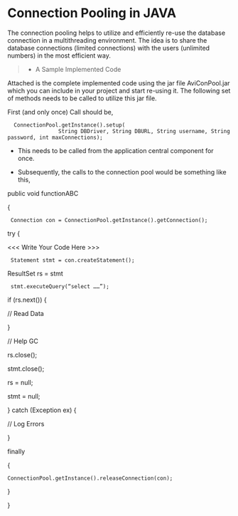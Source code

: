 # Connection Pooling in JAVA
The connection pooling helps to utilize and efficiently re-use the database connection in a multithreading environment. The idea is to share the database connections (limited connections) with the users (unlimited numbers) in the most efficient way.


> -  A Sample Implemented Code

Attached is the complete implemented code using the jar file AviConPool.jar which you can include in your project and start re-using it. The following set of methods needs to be called to utilize this jar file.

First (and only once) Call should be,

      ConnectionPool.getInstance().setup(
                    String DBDriver, String DBURL, String username, String password, int maxConnections);

- This needs to be called from the application central component for once.

- Subsequently, the calls to the connection pool would be something like this,
 

public void functionABC

{



     Connection con = ConnectionPool.getInstance().getConnection();


  try {

  <<< Write Your Code Here >>>

                       

     Statement stmt = con.createStatement();

  ResultSet rs = stmt

     stmt.executeQuery(“select ……”);


  if (rs.next()) {

  // Read Data

  }

 

  // Help GC

  rs.close();

  stmt.close();

  rs = null;

  stmt = null;

  } catch (Exception ex) {

  // Log Errors

  }

  finally

  {

    ConnectionPool.getInstance().releaseConnection(con);

  }

}

